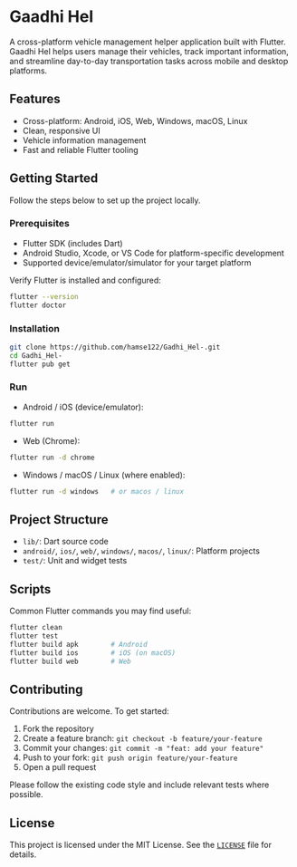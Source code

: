 # Gaadhi Hel

A cross-platform vehicle management helper application built with Flutter. Gaadhi Hel helps users manage their vehicles, track important information, and streamline day-to-day transportation tasks across mobile and desktop platforms.

## Features
- Cross-platform: Android, iOS, Web, Windows, macOS, Linux
- Clean, responsive UI
- Vehicle information management
- Fast and reliable Flutter tooling

## Getting Started
Follow the steps below to set up the project locally.

### Prerequisites
- Flutter SDK (includes Dart)
- Android Studio, Xcode, or VS Code for platform-specific development
- Supported device/emulator/simulator for your target platform

Verify Flutter is installed and configured:
```bash
flutter --version
flutter doctor
```

### Installation
```bash
git clone https://github.com/hamse122/Gadhi_Hel-.git
cd Gadhi_Hel-
flutter pub get
```

### Run
- Android / iOS (device/emulator):
```bash
flutter run
```
- Web (Chrome):
```bash
flutter run -d chrome
```
- Windows / macOS / Linux (where enabled):
```bash
flutter run -d windows   # or macos / linux
```

## Project Structure
- `lib/`: Dart source code
- `android/`, `ios/`, `web/`, `windows/`, `macos/`, `linux/`: Platform projects
- `test/`: Unit and widget tests

## Scripts
Common Flutter commands you may find useful:
```bash
flutter clean
flutter test
flutter build apk        # Android
flutter build ios        # iOS (on macOS)
flutter build web        # Web
```

## Contributing
Contributions are welcome. To get started:
1. Fork the repository
2. Create a feature branch: `git checkout -b feature/your-feature`
3. Commit your changes: `git commit -m "feat: add your feature"`
4. Push to your fork: `git push origin feature/your-feature`
5. Open a pull request

Please follow the existing code style and include relevant tests where possible.

## License
This project is licensed under the MIT License. See the [`LICENSE`](LICENSE) file for details.



